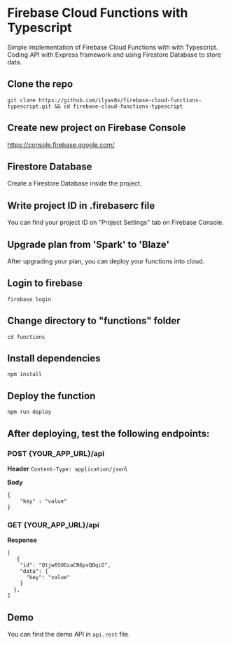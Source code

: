 # Firebase Cloud Functions with Typescript
Simple implementation of Firebase Cloud Functions with with Typescript. Coding API with Express framework and using Firestore Database to store data.

## Clone the repo
`git clone https://github.com/ilyas0v/firebase-cloud-functions-typescript.git && cd firebase-cloud-functions-typescript`

## Create new project on Firebase Console
https://console.firebase.google.com/

## Firestore Database
Create a Firestore Database inside the project.

## Write project ID in .firebaserc file
You can find your project ID on "Project Settings" tab on Firebase Console.

## Upgrade plan from 'Spark' to 'Blaze'
After upgrading your plan, you can deploy your functions into cloud.

## Login to firebase
`firebase login`

## Change directory to "functions" folder
`cd functions`

## Install dependencies
`npm install`

## Deploy the function
`npm run deploy`



## After deploying, test the following endpoints:

### POST {YOUR_APP_URL}/api
**Header**
`Content-Type: application/json`\

**Body**
``` 
{
    "key" : "value"
}
```


### GET {YOUR_APP_URL}/api
**Response**
```
[
   {
    "id": "Qtjw6SOOzaCN6pvQ0qiG",
    "data": {
      "key": "value"
    }
  }, 
]
```

## Demo
You can find the demo API in `api.rest` file.